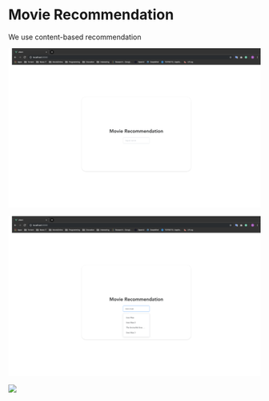 # Movie Recommendation

We use content-based recommendation

![](./images/1.png)

![](./images/2.png)

![](./images/3.png)

